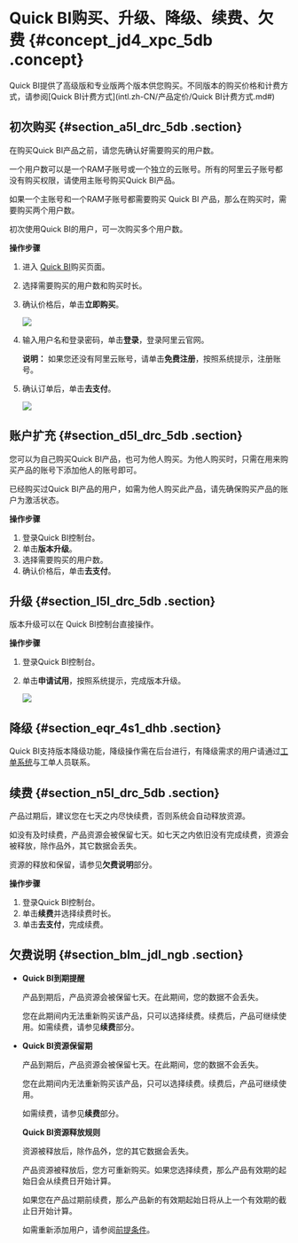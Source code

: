 # Quick BI购买、升级、降级、续费、欠费 {#concept_jd4_xpc_5db .concept}

Quick BI提供了高级版和专业版两个版本供您购买。不同版本的购买价格和计费方式，请参阅[Quick BI计费方式](intl.zh-CN/产品定价/Quick BI计费方式.md#)

## 初次购买 {#section_a5l_drc_5db .section}

在购买Quick BI产品之前，请您先确认好需要购买的用户数。

一个用户数可以是一个RAM子账号或一个独立的云账号。所有的阿里云子账号都没有购买权限，请使用主账号购买Quick BI产品。

如果一个主账号和一个RAM子账号都需要购买 Quick BI 产品，那么在购买时，需要购买两个用户数。

初次使用Quick BI的用户，可一次购买多个用户数。

**操作步骤**

1.  进入 [Quick BI](https://common-buy-intl.aliyun.com/?spm=a3c0i.176005.918367.1.62894206QgHuH5&commodityCode=quickbi_intl#/buy)购买页面。
2.  选择需要购买的用户数和购买时长。
3.  确认价格后，单击**立即购买**。

    ![](http://static-aliyun-doc.oss-cn-hangzhou.aliyuncs.com/assets/img/9073/155719466946567_zh-CN.png)

4.  输入用户名和登录密码，单击**登录**，登录阿里云官网。

    **说明：** 如果您还没有阿里云账号，请单击**免费注册**，按照系统提示，注册账号。

5.  确认订单后，单击**去支付**。

    ![](http://static-aliyun-doc.oss-cn-hangzhou.aliyuncs.com/assets/img/9073/155719467046568_zh-CN.png)


## 账户扩充 {#section_d5l_drc_5db .section}

您可以为自己购买Quick BI产品，也可为他人购买。为他人购买时，只需在用来购买产品的账号下添加他人的账号即可。

已经购买过Quick BI产品的用户，如需为他人购买此产品，请先确保购买产品的账户为激活状态。

**操作步骤**

1.  登录Quick BI控制台。
2.  单击**版本升级**。
3.  选择需要购买的用户数。
4.  确认价格后，单击**去支付**。

## 升级 {#section_l5l_drc_5db .section}

版本升级可以在 Quick BI控制台直接操作。

**操作步骤**

1.  登录Quick BI控制台。
2.  单击**申请试用**，按照系统提示，完成版本升级。

    ![](http://static-aliyun-doc.oss-cn-hangzhou.aliyuncs.com/assets/img/9073/155719467046569_zh-CN.png)


## 降级 {#section_eqr_4s1_dhb .section}

Quick BI支持版本降级功能，降级操作需在后台进行，有降级需求的用户请通过[工单系统](https://selfservice.console.aliyun.com/ticket/createIndex)与工单人员联系。

## 续费 {#section_n5l_drc_5db .section}

产品过期后，建议您在七天之内尽快续费，否则系统会自动释放资源。

如没有及时续费，产品资源会被保留七天。如七天之内依旧没有完成续费，资源会被释放，除作品外，其它数据会丢失。

资源的释放和保留，请参见**欠费说明**部分。

**操作步骤**

1.  登录Quick BI控制台。
2.  单击**续费**并选择续费时长。
3.  单击**去支付**，完成续费。

## 欠费说明 {#section_blm_jdl_ngb .section}

-   **Quick BI到期提醒** 

    产品到期后，产品资源会被保留七天。在此期间，您的数据不会丢失。

    您在此期间内无法重新购买该产品，只可以选择续费。续费后，产品可继续使用。如需续费，请参见**续费**部分。

-   **Quick BI资源保留期** 

    产品到期后，产品资源会被保留七天。在此期间，您的数据不会丢失。

    您在此期间内无法重新购买该产品，只可以选择续费。续费后，产品可继续使用。

    如需续费，请参见**续费**部分。

     **Quick BI资源释放规则** 

    资源被释放后，除作品外，您的其它数据会丢失。

    产品资源被释放后，您方可重新购买。如果您选择续费，那么产品有效期的起始日会从续费日开始计算。

    如果您在产品过期前续费，那么产品新的有效期起始日将从上一个有效期的截止日开始计算。

    如需重新添加用户，请参阅[前提条件](../../../../intl.zh-CN/快速入门/准备工作/前提条件.md#)。


